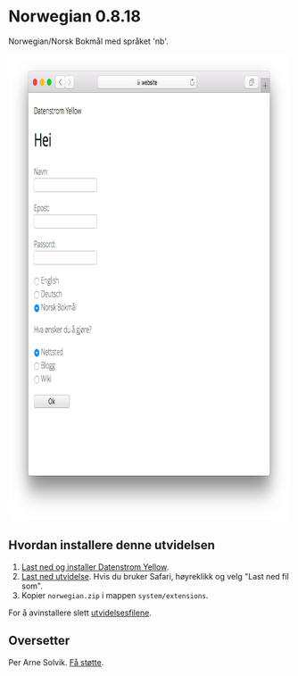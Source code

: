 Norwegian 0.8.18
================
Norwegian/Norsk Bokmål med språket 'nb'.

<p align="center"><img src="norwegian-screenshot.png?raw=true" width="795" height="836" alt="Screenshot"></p>

## Hvordan installere denne utvidelsen

1. [Last ned og installer Datenstrom Yellow](https://github.com/datenstrom/yellow/).
2. [Last ned utvidelse](https://github.com/datenstrom/yellow-extensions/raw/master/zip/norwegian.zip). Hvis du bruker Safari, høyreklikk og velg "Last ned fil som".
3. Kopier `norwegian.zip` i mappen `system/extensions`.

For å avinstallere slett [utvidelsesfilene](extension.ini).

## Oversetter

Per Arne Solvik. [Få støtte](https://datenstrom.se/yellow/help/).
